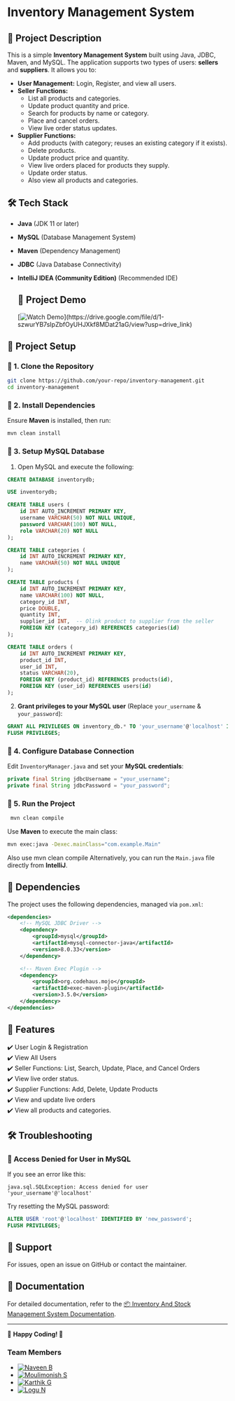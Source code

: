 # Inventory Management System

## 📌 Project Description

This is a simple **Inventory Management System** built using Java, JDBC, Maven, and MySQL. The application supports two types of users: **sellers** and **suppliers**. It allows you to:

- **User Management:** Login, Register, and view all users.
- **Seller Functions:**
  - List all products and categories.
  - Update product quantity and price.
  - Search for products by name or category.
  - Place and cancel orders.
  - View live order status updates.
- **Supplier Functions:**
  - Add products (with category; reuses an existing category if it exists).
  - Delete products.
  - Update product price and quantity.
  - View live orders placed for products they supply.
  - Update order status.
  - Also view all products and categories.

## 🛠 Tech Stack

- **Java** (JDK 11 or later)
- **MySQL** (Database Management System)
- **Maven** (Dependency Management)
- **JDBC** (Java Database Connectivity)
- **IntelliJ IDEA (Community Edition)** (Recommended IDE)

  ## 🎥 Project Demo

  [![Watch Demo](https://img.shields.io/badge/🎬-Watch%20Demo-blue?)](https://drive.google.com/file/d/1-szwurYB7sIpZbfOyUHJXkf8MDat21aG/view?usp=drive_link)

## 📂 Project Setup

### 🔹 1. Clone the Repository

```sh
git clone https://github.com/your-repo/inventory-management.git
cd inventory-management
```

### 🔹 2. Install Dependencies

Ensure **Maven** is installed, then run:

```sh
mvn clean install
```

### 🔹 3. Setup MySQL Database

1. Open MySQL and execute the following:

```sql
CREATE DATABASE inventorydb;

USE inventorydb;

CREATE TABLE users (
    id INT AUTO_INCREMENT PRIMARY KEY,
    username VARCHAR(50) NOT NULL UNIQUE,
    password VARCHAR(100) NOT NULL,
    role VARCHAR(20) NOT NULL
);

CREATE TABLE categories (
    id INT AUTO_INCREMENT PRIMARY KEY,
    name VARCHAR(50) NOT NULL UNIQUE
);

CREATE TABLE products (
    id INT AUTO_INCREMENT PRIMARY KEY,
    name VARCHAR(100) NOT NULL,
    category_id INT,
    price DOUBLE,
    quantity INT,
    supplier_id INT,  -- Olink product to supplier from the seller
    FOREIGN KEY (category_id) REFERENCES categories(id)
);

CREATE TABLE orders (
    id INT AUTO_INCREMENT PRIMARY KEY,
    product_id INT,
    user_id INT,
    status VARCHAR(20),
    FOREIGN KEY (product_id) REFERENCES products(id),
    FOREIGN KEY (user_id) REFERENCES users(id)
);
```

2. **Grant privileges to your MySQL user** (Replace `your_username` & `your_password`):

```sql
GRANT ALL PRIVILEGES ON inventory_db.* TO 'your_username'@'localhost' IDENTIFIED BY 'your_password';
FLUSH PRIVILEGES;
```

### 🔹 4. Configure Database Connection

Edit `InventoryManager.java` and set your **MySQL credentials**:

```java
private final String jdbcUsername = "your_username";
private final String jdbcPassword = "your_password";
```

### 🔹 5. Run the Project

```sh
 mvn clean compile
```

Use **Maven** to execute the main class:

```sh
mvn exec:java -Dexec.mainClass="com.example.Main"
```

Also use mvn clean compile
Alternatively, you can run the `Main.java` file directly from **IntelliJ**.

## 📜 Dependencies

The project uses the following dependencies, managed via `pom.xml`:

```xml
<dependencies>
    <!-- MySQL JDBC Driver -->
    <dependency>
        <groupId>mysql</groupId>
        <artifactId>mysql-connector-java</artifactId>
        <version>8.0.33</version>
    </dependency>

    <!-- Maven Exec Plugin -->
    <dependency>
        <groupId>org.codehaus.mojo</groupId>
        <artifactId>exec-maven-plugin</artifactId>
        <version>3.5.0</version>
    </dependency>
</dependencies>
```

## 🚀 Features

✔️ User Login & Registration\
✔️ View All Users\
✔️ Seller Functions: List, Search, Update, Place, and Cancel Orders\
✔️ View live order status.\
✔️ Supplier Functions: Add, Delete, Update Products\
✔️ View and update live orders\
✔️ View all products and categories.

## 🛠 Troubleshooting

### 🔴 Access Denied for User in MySQL

If you see an error like this:

```
java.sql.SQLException: Access denied for user 'your_username'@'localhost'
```

Try resetting the MySQL password:

```sql
ALTER USER 'root'@'localhost' IDENTIFIED BY 'new_password';
FLUSH PRIVILEGES;
```

## 📧 Support

For issues, open an issue on GitHub or contact the maintainer.

## 📄 Documentation

For detailed documentation, refer to the [📦 Inventory And Stock Management System Documentation](https://github.com/sir-zech/Inventory-and-stock-management/blob/fe0c0ab69bfcc5290dca872bfb40d8592aa5d8f0/%F0%9F%93%A6%20Inventory%20And%20Stock%20Management%20System%20Documentation.pdf).

---

📌 **Happy Coding! 🚀**

### Team Members

- [![Naveen B](https://img.shields.io/badge/GitHub-Naveen_B-blue?logo=github)](https://github.com/sir-zech)
- [![Moulimonish S](https://img.shields.io/badge/GitHub-Moulimonish_S-blue?logo=github)](https://github.com/moulimonishxx)
- [![Karthik G](https://img.shields.io/badge/GitHub-Karthik_G-blue?logo=github)](https://github.com/Karthikg2628)
- [![Logu N](https://img.shields.io/badge/GitHub-Logu_N-blue?logo=github)](https://github.com/Loguneelakandan)

